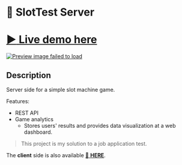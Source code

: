 # :slot_machine: SlotTest Server

# [:arrow_forward: Live demo here](https://slot-test-server2.firebaseapp.com/)
<a href="https://slot-test-server2.firebaseapp.com/" target="_blank">
  <img src="https://i.postimg.cc/cHZzcfPV/slotserverdemo.gif" alt="Preview image failed to load">
</a>

## Description
Server side for a simple slot machine game.

Features:
 - REST API
 - Game analytics  
   - Stores users' results and provides data visualization at a web dashboard.

> This project is my solution to a job application test.

The **client** side is also available [:slot_machine: **HERE**](https://github.com/FlavioFS/slot-test-client).